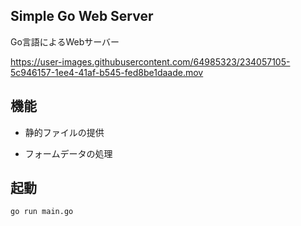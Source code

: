 ## Simple Go Web Server

Go言語によるWebサーバー

https://user-images.githubusercontent.com/64985323/234057105-5c946157-1ee4-41af-b545-fed8be1daade.mov



## 機能

- 静的ファイルの提供

- フォームデータの処理

## 起動

`go run main.go`

